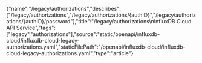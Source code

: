 {"name":"/legacy/authorizations","describes":["/legacy/authorizations","/legacy/authorizations/{authID}","/legacy/authorizations/{authID}/password"],"title":"/legacy/authorizations\nInfluxDB Cloud API Service","tags":["legacy","authorizations"],"source":"static/openapi/influxdb-cloud/influxdb-cloud-legacy-authorizations.yaml","staticFilePath":"/openapi/influxdb-cloud/influxdb-cloud-legacy-authorizations.yaml","type":"article"}
